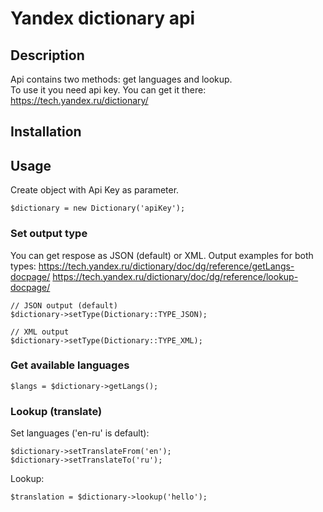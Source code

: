 # Yandex dictionary api
## Description
Api contains two methods: get languages and lookup.  
To use it you need api key. You can get it there:  
https://tech.yandex.ru/dictionary/

## Installation

## Usage  
Create object with Api Key as parameter.
```
$dictionary = new Dictionary('apiKey');
```
### Set output type
You can get respose as JSON (default) or XML.
Output examples for both types:
https://tech.yandex.ru/dictionary/doc/dg/reference/getLangs-docpage/
https://tech.yandex.ru/dictionary/doc/dg/reference/lookup-docpage/

```
// JSON output (default)
$dictionary->setType(Dictionary::TYPE_JSON);

// XML output
$dictionary->setType(Dictionary::TYPE_XML);

```
### Get available languages
```
$langs = $dictionary->getLangs();
```

### Lookup (translate)
Set languages ('en-ru' is default):
```
$dictionary->setTranslateFrom('en');
$dictionary->setTranslateTo('ru');
```
Lookup:
```
$translation = $dictionary->lookup('hello');
```